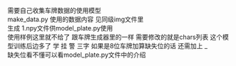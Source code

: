 需要自己收集车牌数据的使用模型  
make_data.py 使用的数据内容 见同级img文件里  
生成 1.npy文件供model_plate.py使用  
使用样例这里就不给了 跟车牌生成器里的一样 需要修改的就是chars列表 这个模型训练后边多了 学 挂 警 三字 如果是8位车牌加算缺失位的话 还需加上 _   
缺失位看不懂可以看model_plate.py文件中的介绍
